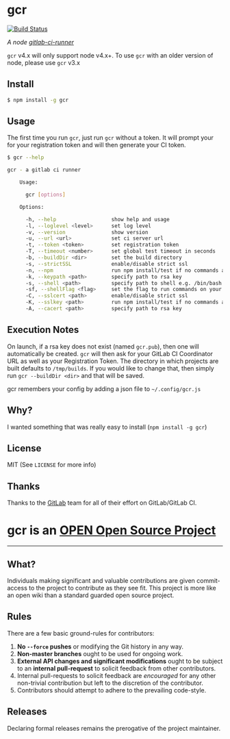 # gcr

[![Build Status](https://travis-ci.org/evanlucas/gcr.svg?branch=master)](https://travis-ci.org/evanlucas/gcr)


*A node [gitlab-ci-runner](https://github.com/gitlabhq/gitlab-ci-runner)*

`gcr` v4.x will only support node v4.x+. To use `gcr` with an older version
of node, please use `gcr` v3.x

## Install

```bash
$ npm install -g gcr
```

## Usage

The first time you run `gcr`, just run `gcr` without a token.  It will prompt your for your registration token and will then generate your CI token.

```bash
$ gcr --help

gcr - a gitlab ci runner

    Usage:

      gcr [options]

    Options:

      -h, --help                  show help and usage
      -l, --loglevel <level>      set log level
      -v, --version               show version
      -u, --url <url>             set ci server url
      -t, --token <token>         set registration token
      -T, --timeout <number>      set global test timeout in seconds
      -b, --buildDir <dir>        set the build directory
      -s, --strictSSL             enable/disable strict ssl
      -n, --npm                   run npm install/test if no commands are present
      -k, --keypath <path>        specify path to rsa key
      -s, --shell <path>          specify path to shell e.g. /bin/bash
      -sf, --shellFlag <flag>     set the flag to run commands on your shell e.g. -c
      -C, --sslcert <path>        enable/disable strict ssl
      -K, --sslkey <path>         run npm install/test if no commands are present
      -A, --cacert <path>         specify path to rsa key
```

## Execution Notes

On launch, if a rsa key does not exist (named `gcr.pub`), then one will automatically be created.  `gcr` will then ask for your GitLab CI Coordinator URL as well as your Registration Token.  The directory in which projects are built defaults to `/tmp/builds`.  If you would like to change that, then simply run `gcr --buildDir <dir>` and that will be saved.

gcr remembers your config by adding a json file to `~/.config/gcr.js`

## Why?

I wanted something that was really easy to install (`npm install -g gcr`)

## License

MIT (See `LICENSE` for more info)

## Thanks

Thanks to the [GitLab](http://gitlab.org) team for all of their effort on GitLab/GitLab CI.

# gcr is an [OPEN Open Source Project](http://openopensource.org/)

-----------------------------------------

## What?

Individuals making significant and valuable contributions are given
commit-access to the project to contribute as they see fit. This project
is more like an open wiki than a standard guarded open source project.

## Rules

There are a few basic ground-rules for contributors:

1. **No `--force` pushes** or modifying the Git history in any way.
1. **Non-master branches** ought to be used for ongoing work.
1. **External API changes and significant modifications** ought to be subject to an **internal pull-request** to solicit feedback from other contributors.
1. Internal pull-requests to solicit feedback are *encouraged* for any other non-trivial contribution but left to the discretion of the contributor.
1. Contributors should attempt to adhere to the prevailing code-style.

## Releases

Declaring formal releases remains the prerogative of the project maintainer.
